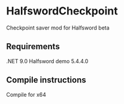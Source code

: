 # HalfswordCheckpoint
Checkpoint saver mod for Halfsword beta

## Requirements
.NET 9.0
Halfsword demo 5.4.4.0

## Compile instructions
Compile for x64
